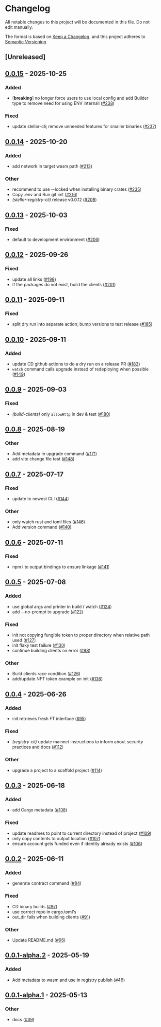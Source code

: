 # Changelog

All notable changes to this project will be documented in this file. Do not edit manually.

The format is based on [Keep a Changelog](https://keepachangelog.com/en/1.0.0/),
and this project adheres to [Semantic Versioning](https://semver.org/spec/v2.0.0.html).

## [Unreleased]

## [0.0.15](https://github.com/theahaco/scaffold-stellar/compare/stellar-scaffold-cli-v0.0.14...stellar-scaffold-cli-v0.0.15) - 2025-10-25

### Added

- [**breaking**] no longer force users to use local config and add Builder type to remove need for using ENV internall ([#238](https://github.com/theahaco/scaffold-stellar/pull/238))

### Fixed

- update stellar-cli; remove unneeded features for smaller binaries ([#237](https://github.com/theahaco/scaffold-stellar/pull/237))

## [0.0.14](https://github.com/theahaco/scaffold-stellar/compare/stellar-scaffold-cli-v0.0.13...stellar-scaffold-cli-v0.0.14) - 2025-10-20

### Added

- add network in target wasm path ([#213](https://github.com/theahaco/scaffold-stellar/pull/213))

### Other

- recommend to use --locked when installing binary crates ([#235](https://github.com/theahaco/scaffold-stellar/pull/235))
- Copy .env and Run git init  ([#216](https://github.com/theahaco/scaffold-stellar/pull/216))
- *(stellar-registry-cli)* release v0.0.12 ([#208](https://github.com/theahaco/scaffold-stellar/pull/208))

## [0.0.13](https://github.com/theahaco/scaffold-stellar/compare/stellar-scaffold-cli-v0.0.12...stellar-scaffold-cli-v0.0.13) - 2025-10-03

### Fixed

- default to development environment ([#206](https://github.com/theahaco/scaffold-stellar/pull/206))

## [0.0.12](https://github.com/theahaco/scaffold-stellar/compare/stellar-scaffold-cli-v0.0.11...stellar-scaffold-cli-v0.0.12) - 2025-09-26

### Fixed

- update all links ([#198](https://github.com/theahaco/scaffold-stellar/pull/198))
- If the packages do not exist, build the clients ([#201](https://github.com/theahaco/scaffold-stellar/pull/201))

## [0.0.11](https://github.com/theahaco/scaffold-stellar/compare/stellar-scaffold-cli-v0.0.10...stellar-scaffold-cli-v0.0.11) - 2025-09-11

### Fixed

- split dry run into separate action; bump versions to test release ([#185](https://github.com/theahaco/scaffold-stellar/pull/185))

## [0.0.10](https://github.com/theahaco/scaffold-stellar/compare/stellar-scaffold-cli-v0.0.9...stellar-scaffold-cli-v0.0.10) - 2025-09-11

### Added

- update CD github actions to do a dry run on a release PR ([#183](https://github.com/theahaco/scaffold-stellar/pull/183))
- `watch` command calls upgrade instead of redeploying when possible ([#149](https://github.com/theahaco/scaffold-stellar/pull/149))

## [0.0.9](https://github.com/theahaco/scaffold-stellar/compare/stellar-scaffold-cli-v0.0.8...stellar-scaffold-cli-v0.0.9) - 2025-09-03

### Fixed

- *(build-clients)* only `allowHttp` in dev & test ([#180](https://github.com/theahaco/scaffold-stellar/pull/180))

## [0.0.8](https://github.com/theahaco/scaffold-stellar/compare/stellar-scaffold-cli-v0.0.7...stellar-scaffold-cli-v0.0.8) - 2025-08-19

### Other

- Add metadata in upgrade command ([#171](https://github.com/theahaco/scaffold-stellar/pull/171))
- add vite change file test ([#148](https://github.com/theahaco/scaffold-stellar/pull/148))

## [0.0.7](https://github.com/theahaco/scaffold-stellar/compare/stellar-scaffold-cli-v0.0.6...stellar-scaffold-cli-v0.0.7) - 2025-07-17

### Fixed

- update to newest CLI ([#144](https://github.com/theahaco/scaffold-stellar/pull/144))

### Other

- only watch rust and toml files ([#146](https://github.com/theahaco/scaffold-stellar/pull/146))
- Add version command ([#140](https://github.com/theahaco/scaffold-stellar/pull/140))

## [0.0.6](https://github.com/theahaco/scaffold-stellar/compare/stellar-scaffold-cli-v0.0.5...stellar-scaffold-cli-v0.0.6) - 2025-07-11

### Fixed

- npm i to output bindings to ensure linkage ([#141](https://github.com/theahaco/scaffold-stellar/pull/141))

## [0.0.5](https://github.com/theahaco/scaffold-stellar/compare/stellar-scaffold-cli-v0.0.4...stellar-scaffold-cli-v0.0.5) - 2025-07-08

### Added

- use global args and printer in build / watch ([#124](https://github.com/theahaco/scaffold-stellar/pull/124))
- add --no-prompt to upgrade ([#122](https://github.com/theahaco/scaffold-stellar/pull/122))

### Fixed

- init not copying fungible token to proper directory when relative path used ([#127](https://github.com/theahaco/scaffold-stellar/pull/127))
- init flaky test failure ([#130](https://github.com/theahaco/scaffold-stellar/pull/130))
- continue building clients on error ([#88](https://github.com/theahaco/scaffold-stellar/pull/88))

### Other

- Build clients race condition ([#126](https://github.com/theahaco/scaffold-stellar/pull/126))
- add/update NFT token example on init ([#136](https://github.com/theahaco/scaffold-stellar/pull/136))

## [0.0.4](https://github.com/theahaco/scaffold-stellar/compare/stellar-scaffold-cli-v0.0.3...stellar-scaffold-cli-v0.0.4) - 2025-06-26

### Added

- init retrieves fresh FT interface ([#95](https://github.com/theahaco/scaffold-stellar/pull/95))

### Fixed

- *(registry-cli)* update mainnet instructions to inform about security practices and docs ([#112](https://github.com/theahaco/scaffold-stellar/pull/112))

### Other

- upgrade a project to a scaffold project ([#114](https://github.com/theahaco/scaffold-stellar/pull/114))

## [0.0.3](https://github.com/theahaco/scaffold-stellar/compare/stellar-scaffold-cli-v0.0.2...stellar-scaffold-cli-v0.0.3) - 2025-06-18

### Added

- add Cargo metadata ([#108](https://github.com/theahaco/scaffold-stellar/pull/108))

### Fixed

- update readmes to point to current directory instead of project ([#109](https://github.com/theahaco/scaffold-stellar/pull/109))
- only copy contents to output location ([#107](https://github.com/theahaco/scaffold-stellar/pull/107))
- ensure account gets funded even if identity already exists ([#106](https://github.com/theahaco/scaffold-stellar/pull/106))

## [0.0.2](https://github.com/theahaco/scaffold-stellar/compare/stellar-scaffold-cli-v0.0.1...stellar-scaffold-cli-v0.0.2) - 2025-06-11

### Added

- generate contract command ([#84](https://github.com/theahaco/scaffold-stellar/pull/84))

### Fixed

- CD binary builds  ([#97](https://github.com/theahaco/scaffold-stellar/pull/97))
- use correct repo in cargo.toml's
- out_dir fails when building clients ([#91](https://github.com/theahaco/scaffold-stellar/pull/91))

### Other

- Update README.md ([#96](https://github.com/theahaco/scaffold-stellar/pull/96))

## [0.0.1-alpha.2](https://github.com/theahaco/scaffold-stellar/compare/stellar-scaffold-cli-v0.0.1-alpha.1...stellar-scaffold-cli-v0.0.1-alpha.2) - 2025-05-19

### Added

- Add metadata to wasm and use in registry publish ([#46](https://github.com/theahaco/scaffold-stellar/pull/46))

## [0.0.1-alpha.1](https://github.com/theahaco/scaffold-stellar/compare/stellar-scaffold-cli-v0.0.1-alpha...stellar-scaffold-cli-v0.0.1-alpha.1) - 2025-05-13

### Other

- docs ([#39](https://github.com/theahaco/scaffold-stellar/pull/39))

